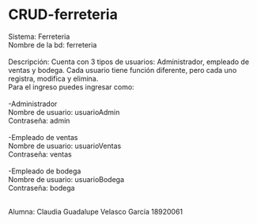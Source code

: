 # CRUD-ferreteria
Sistema: Ferreteria
<br/>
Nombre de la bd: ferreteria
<br/><br/>
Descripción: 
Cuenta con 3 tipos de usuarios: Administrador, empleado de ventas y bodega.
Cada usuario tiene función diferente, pero cada uno registra, modifica y elimina.
<br/>
Para el ingreso puedes ingresar como:
<br/><br/>
-Administrador
<br/>
	Nombre de usuario: usuarioAdmin
<br/>
	Contraseña: admin
<br/><br/>
-Empleado de ventas
<br/>
	Nombre de usuario: usuarioVentas
<br/>
	Contraseña:  ventas
<br/><br/>
-Empleado de bodega 
<br/>
	Nombre de usuario: usuarioBodega
<br/>
	Contraseña: bodega
<br/><br/>

Alumna: Claudia Guadalupe Velasco García
18920061
